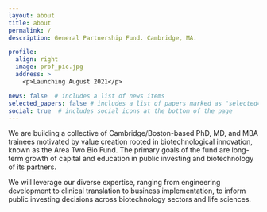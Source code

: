 ```yaml
---
layout: about
title: about
permalink: /
description: General Partnership Fund. Cambridge, MA.

profile:
  align: right
  image: prof_pic.jpg
  address: >
    <p>Launching August 2021</p>

news: false  # includes a list of news items
selected_papers: false # includes a list of papers marked as "selected={true}"
social: true  # includes social icons at the bottom of the page
---
```

We are building a collective of Cambridge/Boston-based PhD, MD, and MBA trainees motivated by value creation rooted in biotechnological innovation, known as the Area Two Bio Fund. The primary goals of the fund are long-term growth of capital and education in public investing and biotechnology of its partners.

We will leverage our diverse expertise, ranging from engineering development to clinical translation to business implementation, to inform public investing decisions across biotechnology sectors and life sciences.
